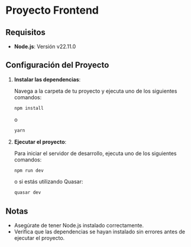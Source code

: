 # Proyecto Frontend

## Requisitos

- **Node.js**: Versión v22.11.0

## Configuración del Proyecto

1. **Instalar las dependencias**:

   Navega a la carpeta de tu proyecto y ejecuta uno de los siguientes comandos:

   ```bash
   npm install
   ```

   o 

   ```bash
   yarn
   ```

2. **Ejecutar el proyecto**:

   Para iniciar el servidor de desarrollo, ejecuta uno de los siguientes comandos:

   ```bash
   npm run dev
   ```

   o si estás utilizando Quasar:

   ```bash
   quasar dev
   ```

## Notas

- Asegúrate de tener Node.js instalado correctamente.
- Verifica que las dependencias se hayan instalado sin errores antes de ejecutar el proyecto.
